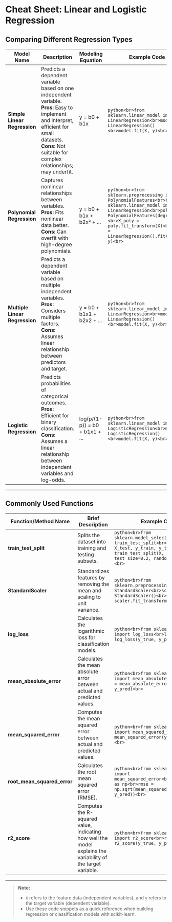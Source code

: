 # Cheat Sheet: Linear and Logistic Regression

## Comparing Different Regression Types

| Model Name                  | Description                                                                 | Modeling Equation                   | Example Code |
|-----------------------------|-----------------------------------------------------------------------------|-------------------------------------|--------------|
| **Simple Linear Regression** | Predicts a dependent variable based on one independent variable.<br>**Pros:** Easy to implement and interpret, efficient for small datasets.<br>**Cons:** Not suitable for complex relationships; may underfit. | y = b0 + b1x | ```python<br>from sklearn.linear_model import LinearRegression<br>model = LinearRegression()<br>model.fit(X, y)<br>``` |
| **Polynomial Regression**    | Captures nonlinear relationships between variables.<br>**Pros:** Fits nonlinear data better.<br>**Cons:** Can overfit with high-degree polynomials. | y = b0 + b1x + b2x² + ... | ```python<br>from sklearn.preprocessing import PolynomialFeatures<br>from sklearn.linear_model import LinearRegression<br>poly = PolynomialFeatures(degree=2)<br>X_poly = poly.fit_transform(X)<br>model = LinearRegression().fit(X_poly, y)<br>``` |
| **Multiple Linear Regression** | Predicts a dependent variable based on multiple independent variables.<br>**Pros:** Considers multiple factors.<br>**Cons:** Assumes linear relationship between predictors and target. | y = b0 + b1x1 + b2x2 + ... | ```python<br>from sklearn.linear_model import LinearRegression<br>model = LinearRegression()<br>model.fit(X, y)<br>``` |
| **Logistic Regression**      | Predicts probabilities of categorical outcomes.<br>**Pros:** Efficient for binary classification.<br>**Cons:** Assumes a linear relationship between independent variables and log-odds. | log(p/(1-p)) = b0 + b1x1 + ... | ```python<br>from sklearn.linear_model import LogisticRegression<br>model = LogisticRegression()<br>model.fit(X, y)<br>``` |

---

## Commonly Used Functions

| Function/Method Name      | Brief Description | Example Code |
|--------------------------|-------------------|--------------|
| **train_test_split**      | Splits the dataset into training and testing subsets. | ```python<br>from sklearn.model_selection import train_test_split<br>X_train, X_test, y_train, y_test = train_test_split(X, y, test_size=0.2, random_state=42)<br>``` |
| **StandardScaler**        | Standardizes features by removing the mean and scaling to unit variance. | ```python<br>from sklearn.preprocessing import StandardScaler<br>scaler = StandardScaler()<br>X_scaled = scaler.fit_transform(X)<br>``` |
| **log_loss**              | Calculates the logarithmic loss for classification models. | ```python<br>from sklearn.metrics import log_loss<br>loss = log_loss(y_true, y_pred_proba)<br>``` |
| **mean_absolute_error**   | Calculates the mean absolute error between actual and predicted values. | ```python<br>from sklearn.metrics import mean_absolute_error<br>mae = mean_absolute_error(y_true, y_pred)<br>``` |
| **mean_squared_error**    | Computes the mean squared error between actual and predicted values. | ```python<br>from sklearn.metrics import mean_squared_error<br>mse = mean_squared_error(y_true, y_pred)<br>``` |
| **root_mean_squared_error** | Calculates the root mean squared error (RMSE). | ```python<br>from sklearn.metrics import mean_squared_error<br>import numpy as np<br>rmse = np.sqrt(mean_squared_error(y_true, y_pred))<br>``` |
| **r2_score**              | Computes the R-squared value, indicating how well the model explains the variability of the target variable. | ```python<br>from sklearn.metrics import r2_score<br>r2 = r2_score(y_true, y_pred)<br>``` |

---

> **Note:**  
> - `X` refers to the feature data (independent variables), and `y` refers to the target variable (dependent variable).
> - Use these code snippets as a quick reference when building regression or classification models with scikit-learn.